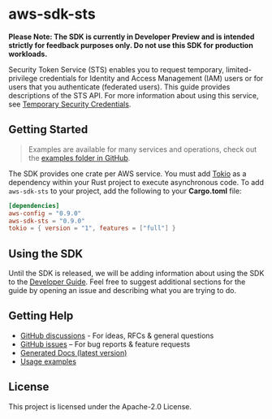 # aws-sdk-sts

**Please Note: The SDK is currently in Developer Preview and is intended strictly for
feedback purposes only. Do not use this SDK for production workloads.**

Security Token Service (STS) enables you to request temporary, limited-privilege credentials for Identity and Access Management (IAM) users or for users that you authenticate (federated users). This guide provides descriptions of the STS API. For more information about using this service, see [Temporary Security Credentials](https://docs.aws.amazon.com/IAM/latest/UserGuide/id_credentials_temp.html).

## Getting Started

> Examples are available for many services and operations, check out the
> [examples folder in GitHub](https://github.com/awslabs/aws-sdk-rust/tree/main/examples).

The SDK provides one crate per AWS service. You must add [Tokio](https://crates.io/crates/tokio)
as a dependency within your Rust project to execute asynchronous code. To add `aws-sdk-sts` to
your project, add the following to your **Cargo.toml** file:

```toml
[dependencies]
aws-config = "0.9.0"
aws-sdk-sts = "0.9.0"
tokio = { version = "1", features = ["full"] }
```

## Using the SDK

Until the SDK is released, we will be adding information about using the SDK to the
[Developer Guide](https://docs.aws.amazon.com/sdk-for-rust/latest/dg/welcome.html). Feel free to suggest
additional sections for the guide by opening an issue and describing what you are trying to do.

## Getting Help

* [GitHub discussions](https://github.com/awslabs/aws-sdk-rust/discussions) - For ideas, RFCs & general questions
* [GitHub issues](https://github.com/awslabs/aws-sdk-rust/issues/new/choose) – For bug reports & feature requests
* [Generated Docs (latest version)](https://awslabs.github.io/aws-sdk-rust/)
* [Usage examples](https://github.com/awslabs/aws-sdk-rust/tree/main/examples)

## License

This project is licensed under the Apache-2.0 License.

